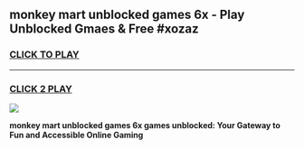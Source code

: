 
## monkey mart unblocked games 6x - Play Unblocked Gmaes & Free #xozaz
<h3>
<a href="https://news.freeplayer.one?title=monkey_mart_unblocked_games_6x&ref=03M">CLICK TO PLAY</a></h3>
<hr>

<h3>
<a href="https://news.freeplayer.one?title=monkey_mart_unblocked_games_6x&ref=03M">CLICK 2 PLAY</a>
  
</h3>

<a href="https://news.freeplayer.one?title=monkey_mart_unblocked_games_6x&ref=03M"><img src="https://clearcache.store/games.png"></a>


**monkey mart unblocked games 6x games unblocked: Your Gateway to Fun and Accessible Online Gaming**
